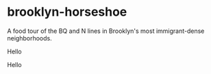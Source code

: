 # brooklyn-horseshoe
A food tour of the BQ and N lines in Brooklyn's most immigrant-dense neighborhoods. 

Hello 

Hello 
